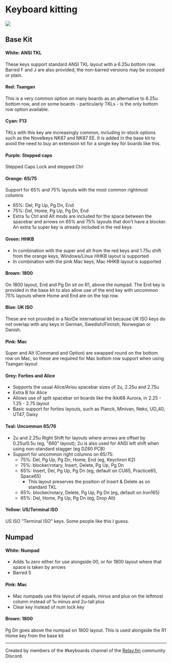 Keyboard kitting
================

![](kitting.png)

Base Kit
--------

#### White: ANSI TKL
These keys support standard ANSI TKL layout with a 6.25u bottom row. Barred F and J are also provided, the non-barred versions may be scooped or plain.

#### Red: Tsangan
This is a very common option on many boards as an alternative to 6.25u bottom row, and on some boards - particularly TKLs - is the only bottom row option available.

#### Cyan: F13
TKLs with this key are increasingly common, including in-stock options such as the Novelkeys NK87 and NK87 EE. It is added in the base kit to avoid the need to buy an extension kit for a single key for boards like this.

#### Purple: Stepped caps
Stepped Caps Lock and stepped Ctrl

#### Orange: 65/75
Support for 65% and 75% layouts with the most common rightmost columns

* 65%: Del, Pg Up, Pg Dn, End
* 75%: Del, Home, Pg Up, Pg Dn, End
* Extra 1u Ctrl and Alt mods are included for the space between the spacebar and arrows on 65% and 75% layouts that don't have a blocker. An extra 1u super key is already included in the red keys

#### Green: HHKB
* In combination with the super and alt from the red keys and 1.75u shift from the orange keys, Windows/Linux HHKB layout is supported
* In combination with the pink Mac keys, Mac HHKB layout is supported

#### Brown: 1800
On 1800 layout, End and Pg Dn sit on R1, above the numpad. The End key is provided in the base kit to also allow use of the end key with uncommon 75% layouts where Home and End are on the top row.

#### Blue: UK ISO
These are not provided in a NorDe international kit because UK ISO keys do not overlap with any keys in German, Swedish/Finnish, Norwegian or Danish.

#### Pink: Mac
Super and Alt (Command and Option) are swapped round on the bottom row on Mac, so these are required for Mac bottom row support when using Tsangan layout

#### Grey: Forties and Alice
* Supports the usual Alice/Arisu spacebar sizes of 2u, 2.25u and 2.75u
* Extra B for Alice
* Allows use of split spacebar on boards like the Ikki68 Aurora, in 2.25 - 1.25 - 2.75 layout
* Basic support for forties layouts, such as Planck, Minivan, Neko, UD\_40, UT47, Daisy

#### Teal: Uncommon 65/76
* 2u and 2.25u Right Shift for layouts where arrows are offset by 0.25u/0.5u (eg, "660" layout); 2u is also used for ANSI left shift when using non-standard stagger (eg DZ60 PCB)
* Support for uncommon right columns on 65/75:
    * 75%: Del, Pg Up, Pg Dn, Home, End (eg, Keychron K2)
    * 75%: blocker/rotary, Insert, Delete, Pg Up, Pg Dn
    * 65%: Insert, Del, Pg Up, Pg Dn (eg, default on CU65, Practice65, Space65)
        * This layout preserves the position of Insert & Delete as on standard TKL
    * 65%: blocker/rotary, Delete, Pg Up, Pg Dn (eg, default on Iron165)
    * 65%: Del, Home, Pg Up, Pg Dn (eg, Drop Alt)

#### Yellow: US/Terminal ISO
US ISO "Terminal ISO" keys. Some people like this I guess.

Numpad
------

#### White: Numpad
* Adds 1u zero either for use alongside 00, or for 1800 layout where that space is taken by arrows
* Barred 5

#### Pink: Mac
* Mac numpads use this layout of equals, minus and plus on the leftmost column instead of 1u minus and 2u-tall plus
* Clear key instead of num lock key

#### Brown: 1800
Pg Dn goes above the numpad on 1800 layout. This is used alongside the R1 Home key from the base kit

<hr />

Created by members of the #keyboards channel of the [Relay.fm](https://www.relay.fm) community Discord.
